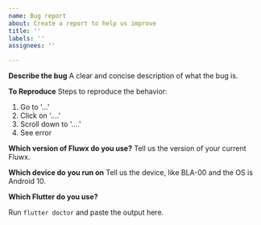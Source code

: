 ```yaml
---
name: Bug report
about: Create a report to help us improve
title: ''
labels: ''
assignees: ''

---
```


**Describe the bug**
A clear and concise description of what the bug is.

**To Reproduce**
Steps to reproduce the behavior:
1. Go to '...'
2. Click on '....'
3. Scroll down to '....'
4. See error

**Which version of Fluwx do you use?**
Tell us the version of your current Fluwx.

**Which device do you run on**
Tell us the device, like BLA-00 and the OS is Android 10.

**Which Flutter do you use?**

Run `flutter doctor` and paste the output here.
